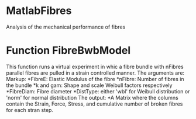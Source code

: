 # MatlabFibres
Analysis of the mechanical performance of fibres

# Function FibreBwbModel
 This function runs a virtual experiment in whic a fibre bundle with
 nFibres parallel fibres are pulled in a strain controlled manner. The
 arguments are:
Markup:     *FibreE:    Elastic Modulus of the fibre
     *nFibre:    Number of fibres in the bundle
     *k and gam: Shape and scale Weibull factors respectively
     *FibreDiam: Fibre diameter
     *DistType:  either 'wbl' for Weibull distribution or 'norm' for normal
     distribution
 The output:
   *A Matrix where the columns contain the Strain, Force, Stress, and
   cumulative number of broken fibres for each stran step.

